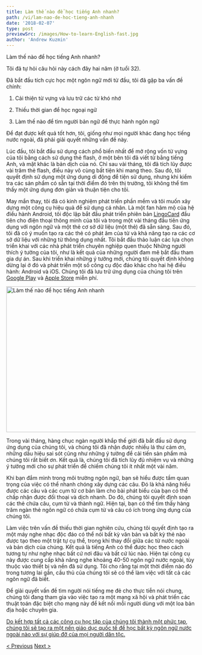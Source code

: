 ```yaml
---
title: Làm thế nào để học tiếng Anh nhanh?
path: /vi/lam-nao-de-hoc-tieng-anh-nhanh
date: '2018-02-07'
type: post
previewSrc: /images/How-to-learn-English-fast.jpg
author: 'Andrew Kuzmin'
---
```


Làm thế nào để học tiếng Anh nhanh?

Tôi đã tự hỏi câu hỏi này cách đây hai năm (ở tuổi 32).

Đã bắt đầu tích cực học một ngôn ngữ mới từ đầu, tôi đã gặp ba vấn đề chính:

1. Cải thiện từ vựng và lưu trữ các từ khó nhớ

2. Thiếu thời gian để học ngoại ngữ

3. Làm thế nào để tìm người bản ngữ để thực hành ngôn ngữ

Để đạt được kết quả tốt hơn, tôi, giống như mọi người khác đang học tiếng nước ngoài, đã phải giải quyết những vấn đề này.

Lúc đầu, tôi bắt đầu sử dụng cách phổ biến nhất để mở rộng vốn từ vựng của tôi bằng cách sử dụng thẻ flash, ở một bên tôi đã viết từ bằng tiếng Anh, và mặt khác là bản dịch của nó. Chỉ sau vài tháng, tôi đã tích lũy được vài trăm thẻ flash, điều này vô cùng bất tiện khi mang theo. Sau đó, tôi quyết định sử dụng một ứng dụng di động để tiện sử dụng, nhưng khi kiểm tra các sản phẩm có sẵn tại thời điểm đó trên thị trường, tôi không thể tìm thấy một ứng dụng đơn giản và thuận tiện cho tôi.

May mắn thay, tôi đã có kinh nghiệm phát triển phần mềm và tôi muốn xây dựng một công cụ hiệu quả để sử dụng cá nhân. Là một fan hâm mộ của hệ điều hành Android, tôi độc lập bắt đầu phát triển phiên bản <a href="https://lingocard.com" target="_blank" rel="noopener">LingoCard</a> đầu tiên cho điện thoại thông minh của tôi và trong một vài tháng đầu tiên ứng dụng với ngôn ngữ và một thẻ cơ sở dữ liệu (một thẻ) đã sẵn sàng. Sau đó, tôi đã có ý muốn tạo ra các thẻ có phát âm của từ và khả năng tạo ra các cơ sở dữ liệu với những từ thông dụng nhất. Tôi bắt đầu thảo luận các lựa chọn triển khai với các nhà phát triển chuyên nghiệp quen thuộc Những người thích ý tưởng của tôi, như là kết quả của những người đam mê bắt đầu tham gia dự án. Sau khi triển khai những ý tưởng mới, chúng tôi quyết định không dừng lại ở đó và phát triển một số công cụ độc đáo khác cho hai hệ điều hành: Android và iOS. Chúng tôi đã lưu trữ ứng dụng của chúng tôi trên<a href="https://play.google.com/store/apps/details?id=com.lingocard.lingocard"> Google Play</a> và <a href="https://itunes.apple.com/us/app/lingocard/id1217076835?mt=8">Apple Store</a> miễn phí.

<img class="aligncenter wp-image-5587" src="../images/2018/01/LigoCard-App-small.png" alt="Làm thế nào để học tiếng Anh nhanh" width="973" height="388" />

Trong vài tháng, hàng chục ngàn người khắp thế giới đã bắt đầu sử dụng ứng dụng của chúng tôi, và chúng tôi đã nhận được nhiều lá thư cảm ơn, những dấu hiệu sai sót cũng như những ý tưởng để cải tiến sản phẩm mà chúng tôi rất biết ơn. Kết quả là, chúng tôi đã tích lũy đủ nhiệm vụ và những ý tưởng mới cho sự phát triển để chiếm chúng tôi ít nhất một vài năm.

Khi bạn đắm mình trong môi trường ngôn ngữ, bạn sẽ hiểu được tầm quan trọng của việc có thể nhanh chóng xây dựng các câu. Đó là khả năng hiểu được các câu và các cụm từ cơ bản làm cho bài phát biểu của bạn có thể chấp nhận được đối thoại và dịch nhanh. Do đó, chúng tôi quyết định soạn các thẻ chứa câu, cụm từ và thành ngữ. Hiện tại, bạn có thể tìm thấy hàng trăm ngàn thẻ ngôn ngữ có chứa cụm từ và câu có ích trong ứng dụng của chúng tôi.

Làm việc trên vấn đề thiếu thời gian nghiên cứu, chúng tôi quyết định tạo ra một máy nghe nhạc độc đáo có thể nói bất kỳ văn bản và bất kỳ thẻ nào được tạo theo một trật tự cụ thể, trong khi thay đổi giữa các từ nước ngoài và bản dịch của chúng. Kết quả là tiếng Anh có thể được học theo cách tương tự như nghe nhạc bất cứ nơi đâu và bất cứ lúc nào. Hiện tại công cụ này được cung cấp khả năng nghe khoảng 40-50 ngôn ngữ nước ngoài, tùy thuộc vào thiết bị và nền đã sử dụng. Tôi cho rằng tại một thời điểm nào đó trong tương lai gần, cầu thủ của chúng tôi sẽ có thể làm việc với tất cả các ngôn ngữ đã biết.

Để giải quyết vấn đề tìm người nói tiếng mẹ đẻ cho thực tiễn nói chung, chúng tôi đang tham gia vào việc tạo ra một mạng xã hội và phát triển các thuật toán đặc biệt cho mạng này để kết nối mỗi người dùng với một loa bản địa hoặc chuyên gia.

<a href="https://lingocard.com">Do kết hợp tất cả các công cụ học tập của chúng tôi thành một phức tạp, chúng tôi sẽ tạo ra một nền giáo dục quốc tế để học bất kỳ ngôn ngữ nước ngoài nào với sự giúp đỡ của mọi người dân tộc.</a>

<a href="/vi/nao-de-tim-nguoi-ban-ngu-de-thuc-hanh-ngon-ngu">< Previous</a> <a href="/vi/the-ngon-ngu">Next ></a>
